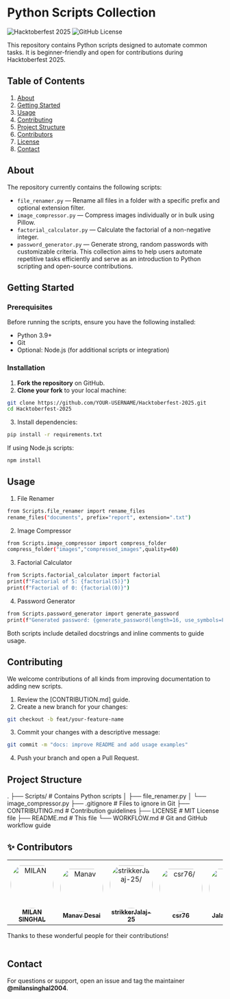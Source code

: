 # Python Scripts Collection

![Hacktoberfest 2025](https://img.shields.io/badge/Hacktoberfest-2025-orange.svg)
![GitHub License](https://img.shields.io/badge/license-MIT-blue.svg)

This repository contains Python scripts designed to automate common tasks. It is beginner-friendly and open for contributions during Hacktoberfest 2025.

## Table of Contents

1. [About](#about)
2. [Getting Started](#getting-started)
3. [Usage](#usage)
4. [Contributing](#contributing)
5. [Project Structure](#project-structure)
6. [Contributors](#contributors)
7. [License](#license)
8. [Contact](#contact)

## About

The repository currently contains the following scripts:

- `file_renamer.py` — Rename all files in a folder with a specific prefix and optional extension filter.
- `image_compressor.py` — Compress images individually or in bulk using Pillow.
- `factorial_calculator.py` — Calculate the factorial of a non-negative integer.
- `password_generator.py` — Generate strong, random passwords with customizable criteria.
  This collection aims to help users automate repetitive tasks efficiently and serve as an introduction to Python scripting and open-source contributions.

## Getting Started

### Prerequisites

Before running the scripts, ensure you have the following installed:

- Python 3.9+
- Git
- Optional: Node.js (for additional scripts or integration)

### Installation

1. **Fork the repository** on GitHub.
2. **Clone your fork** to your local machine:

```bash
git clone https://github.com/YOUR-USERNAME/Hacktoberfest-2025.git
cd Hacktoberfest-2025
```

3. Install dependencies:

```bash
pip install -r requirements.txt
```

If using Node.js scripts:

```bash
npm install
```

## Usage

1. File Renamer

```bash
from Scripts.file_renamer import rename_files
rename_files("documents", prefix="report", extension=".txt")
```

2. Image Compressor

```bash
from Scripts.image_compressor import compress_folder
compress_folder("images","compressed_images",quality=60)
```

3. Factorial Calculator

```bash
from Scripts.factorial_calculator import factorial
print(f"Factorial of 5: {factorial(5)}")
print(f"Factorial of 0: {factorial(0)}")
```

4. Password Generator

```bash
from Scripts.password_generator import generate_password
print(f"Generated password: {generate_password(length=16, use_symbols=False)}")
```

Both scripts include detailed docstrings and inline comments to guide usage.

## Contributing

We welcome contributions of all kinds from improving documentation to adding new scripts.

1. Review the [CONTRIBUTION.md]
   guide.
2. Create a new branch for your changes:

```bash
git checkout -b feat/your-feature-name
```

3. Commit your changes with a descriptive message:

```bash
git commit -m "docs: improve README and add usage examples"
```

4. Push your branch and open a Pull Request.

## Project Structure

.
├── Scripts/ # Contains Python scripts
│ ├── file_renamer.py
│ └── image_compressor.py
├── .gitignore # Files to ignore in Git
├── CONTRIBUTING.md # Contribution guidelines
├── LICENSE # MIT License file
├── README.md # This file
└── WORKFLOW.md # Git and GitHub workflow guide

## ✨ Contributors

<table>
<tr>
    <td align="center" style="word-wrap: break-word; width: 150.0; height: 150.0">
        <a href=https://github.com/milansinghal2004>
            <img src=https://avatars.githubusercontent.com/u/118826647?v=4 width="100;"  style="border-radius:50%;align-items:center;justify-content:center;overflow:hidden;padding-top:10px" alt=MILAN SINGHAL/>
            <br />
            <sub style="font-size:14px"><b>MILAN SINGHAL</b></sub>
        </a>
    </td>
    <td align="center" style="word-wrap: break-word; width: 150.0; height: 150.0">
        <a href=https://github.com/992manav>
            <img src=https://avatars.githubusercontent.com/u/170462638?v=4 width="100;"  style="border-radius:50%;align-items:center;justify-content:center;overflow:hidden;padding-top:10px" alt=Manav Desai/>
            <br />
            <sub style="font-size:14px"><b>Manav Desai</b></sub>
        </a>
    </td>
    <td align="center" style="word-wrap: break-word; width: 150.0; height: 150.0">
        <a href=https://github.com/strikkerJalaj-25>
            <img src=https://avatars.githubusercontent.com/u/205951485?v=4 width="100;"  style="border-radius:50%;align-items:center;justify-content:center;overflow:hidden;padding-top:10px" alt=strikkerJalaj-25/>
            <br />
            <sub style="font-size:14px"><b>strikkerJalaj-25</b></sub>
        </a>
    </td>
    <td align="center" style="word-wrap: break-word; width: 150.0; height: 150.0">
        <a href=https://github.com/csr76>
            <img src=https://avatars.githubusercontent.com/u/138115920?v=4 width="100;"  style="border-radius:50%;align-items:center;justify-content:center;overflow:hidden;padding-top:10px" alt=csr76/>
            <br />
            <sub style="font-size:14px"><b>csr76</b></sub>
        </a>
    </td>
    <td align="center" style="word-wrap: break-word; width: 150.0; height: 150.0">
        <a href=https://github.com/jalaj-25>
            <img src=https://avatars.githubusercontent.com/u/115914764?v=4 width="100;"  style="border-radius:50%;align-items:center;justify-content:center;overflow:hidden;padding-top:10px" alt=Jalaj Singhal/>
            <br />
            <sub style="font-size:14px"><b>Jalaj Singhal</b></sub>
        </a>
    </td>
    <td align="center" style="word-wrap: break-word; width: 150.0; height: 150.0">
        <a href=https://github.com/devanshsonii>
            <img src=https://avatars.githubusercontent.com/u/139559687?v=4 width="100;"  style="border-radius:50%;align-items:center;justify-content:center;overflow:hidden;padding-top:10px" alt=runn3r/>
            <br />
            <sub style="font-size:14px"><b>runn3r</b></sub>
        </a>
    </td>
</tr>
</table>

Thanks to these wonderful people for their contributions!

<table>
  <tr>
    </tr>
</table>

## Contact

For questions or support, open an issue and tag the maintainer **@milansinghal2004**.
